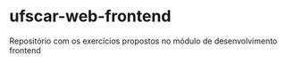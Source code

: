 # ufscar-web-frontend
Repositório com os exercícios propostos no módulo de desenvolvimento frontend
